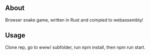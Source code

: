 ## About

Browser snake game, written in Rust and compied to webassembly/

## Usage

Clone rep, go to www/ subfolder, run npm install, then npm run start.
